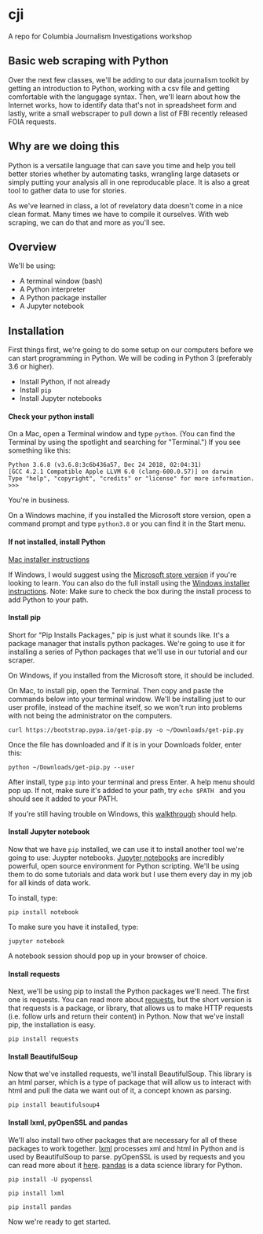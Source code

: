 # cji
A repo for Columbia Journalism Investigations workshop


## Basic web scraping with Python

Over the next few classes, we'll be adding to our data journalism toolkit by getting an introduction to Python, working with a csv file and getting comfortable with the langugage syntax. Then, we'll learn about how the Internet works, how to identify data that's not in spreadsheet form and lastly, write a small webscraper to pull down a list of FBI recently released FOIA requests.

## Why are we doing this

Python is a versatile language that can save you time and help you tell better stories whether by automating tasks, wrangling large datasets or simply putting your analysis all in one reproducable place. It is also a great tool to gather data to use for stories.

As we've learned in class, a lot of revelatory data doesn't come in a nice clean format. Many times we have to compile it ourselves. With web scraping, we can do that and more as you'll see. 

## Overview

We'll be using:
 - A terminal window (bash)
 - A Python interpreter
 - A Python package installer
 - A Jupyter notebook

## Installation

First things first, we're going to do some setup on our computers before we can start programming in Python. We will be coding in Python 3 (preferably 3.6 or higher).

 - Install Python, if not already
 - Install `pip`
 - Install Jupyter notebooks

#### Check your python install

On a Mac, open a Terminal window and type `python`. (You can find the Terminal by using the spotlight and searching for "Terminal.") If you see something like this:

```
Python 3.6.8 (v3.6.8:3c6b436a57, Dec 24 2018, 02:04:31)
[GCC 4.2.1 Compatible Apple LLVM 6.0 (clang-600.0.57)] on darwin
Type "help", "copyright", "credits" or "license" for more information.
>>>
```

You're in business.

On a Windows machine, if you installed the Microsoft store version, open a command prompt and type `python3.8` or you can find it in the Start menu.


#### If not installed, install Python

[Mac installer instructions](https://www.python.org/downloads/)


If Windows, I would suggest using the [Microsoft store version](https://www.microsoft.com/en-us/p/python-38/9mssztt1n39l?activetab=pivot:overviewtab) if you're looking to learn. You can also do the full install using the [Windows installer instructions](https://www.python.org/downloads/windows/). Note: Make sure to check the box during the install process to add Python to your path.


#### Install pip

Short for "Pip Installs Packages," pip is just what it sounds like. It's a package manager that installs python packages. We're going to use it for installing a series of Python packages that we'll use in our tutorial and our scraper.

On Windows, if you installed from the Microsoft store, it should be included.

On Mac, to install pip, open the Terminal. Then copy and paste the commands below into your terminal window. We'll be installing just to our user profile, instead of the machine itself, so we won't run into problems with not being the administrator on the computers.

```
curl https://bootstrap.pypa.io/get-pip.py -o ~/Downloads/get-pip.py
```
Once the file has downloaded and if it is in your Downloads folder, enter this:
```
python ~/Downloads/get-pip.py --user
```

After install, type `pip` into your terminal and press Enter. A help menu should pop up. If not, make sure it's added to your path, try ```echo $PATH ``` and you should see it added to your PATH.

If you're still having trouble on Windows, this [walkthrough](https://datatofish.com/add-python-to-windows-path/) should help.

#### Install Jupyter notebook

Now that we have `pip` installed, we can use it to install another tool we're going to use: Juypter notebooks. [Jupyter notebooks](https://jupyter.org/install) are incredibly powerful, open source environment for Python scripting. We'll be using them to do some tutorials and data work but I use them every day in my job for all kinds of data work.

To install, type:

```
pip install notebook
```

To make sure you have it installed, type:

```
jupyter notebook
```

A notebook session should pop up in your browser of choice.

#### Install requests

Next, we'll be using pip to install the Python packages we'll need. The first one is requests. You can read more about [requests](http://docs.python-requests.org/en/master/), but the short version is that requests is a package, or library, that allows us to make HTTP requests (i.e. follow urls and return their content) in Python. Now that we've install pip, the installation is easy.

```
pip install requests
```

#### Install BeautifulSoup
Now that we've installed requests, we'll install BeautifulSoup. This library is an html parser, which is a type of package that will allow us to interact with html and pull the data we want out of it, a concept known as parsing.
```
pip install beautifulsoup4
```

#### Install lxml, pyOpenSSL and pandas
We'll also install two other packages that are necessary for all of these packages to work together. [lxml](https://lxml.de/) processes xml and html in Python and is used by BeautifulSoup to parse. pyOpenSSL is used by requests and you can read more about it [here](https://pyopenssl.org/en/stable/introduction.html). [pandas]() is a data science library for Python.

```
pip install -U pyopenssl

pip install lxml

pip install pandas
```

Now we're ready to get started.